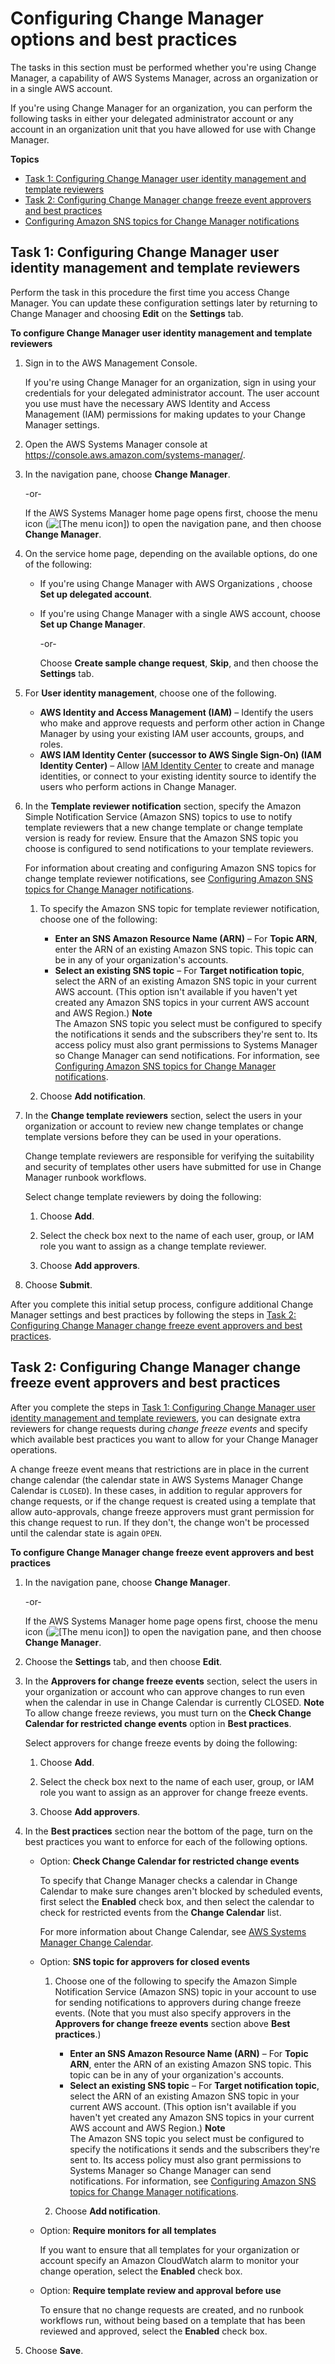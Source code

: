 # Configuring Change Manager options and best practices<a name="change-manager-account-setup"></a>

The tasks in this section must be performed whether you're using Change Manager, a capability of AWS Systems Manager, across an organization or in a single AWS account\.

If you're using Change Manager for an organization, you can perform the following tasks in either your delegated administrator account or any account in an organization unit that you have allowed for use with Change Manager\.

**Topics**
+ [Task 1: Configuring Change Manager user identity management and template reviewers](#cm-configure-account-task-1)
+ [Task 2: Configuring Change Manager change freeze event approvers and best practices](#cm-configure-account-task-2)
+ [Configuring Amazon SNS topics for Change Manager notifications](change-manager-sns-setup.md)

## Task 1: Configuring Change Manager user identity management and template reviewers<a name="cm-configure-account-task-1"></a>

Perform the task in this procedure the first time you access Change Manager\. You can update these configuration settings later by returning to Change Manager and choosing **Edit** on the **Settings** tab\.

**To configure Change Manager user identity management and template reviewers**

1. Sign in to the AWS Management Console\.

   If you're using Change Manager for an organization, sign in using your credentials for your delegated administrator account\. The user account you use must have the necessary AWS Identity and Access Management \(IAM\) permissions for making updates to your Change Manager settings\.

1. Open the AWS Systems Manager console at [https://console\.aws\.amazon\.com/systems\-manager/](https://console.aws.amazon.com/systems-manager/)\.

1. In the navigation pane, choose **Change Manager**\.

   \-or\-

   If the AWS Systems Manager home page opens first, choose the menu icon \(![\[The menu icon\]](http://docs.aws.amazon.com/systems-manager/latest/userguide/images/menu-icon-small.png)\) to open the navigation pane, and then choose **Change Manager**\.

1. On the service home page, depending on the available options, do one of the following:
   + If you're using Change Manager with AWS Organizations , choose **Set up delegated account**\.
   + If you're using Change Manager with a single AWS account, choose **Set up Change Manager**\.

     \-or\-

     Choose **Create sample change request**, **Skip**, and then choose the **Settings** tab\.

1. For **User identity management**, choose one of the following\.
   + **AWS Identity and Access Management \(IAM\)** – Identify the users who make and approve requests and perform other action in Change Manager by using your existing IAM user accounts, groups, and roles\.
   + **AWS IAM Identity Center \(successor to AWS Single Sign\-On\) \(IAM Identity Center\)** – Allow [IAM Identity Center](https://docs.aws.amazon.com/singlesignon/latest/userguide/) to create and manage identities, or connect to your existing identity source to identify the users who perform actions in Change Manager\.

1. In the **Template reviewer notification** section, specify the Amazon Simple Notification Service \(Amazon SNS\) topics to use to notify template reviewers that a new change template or change template version is ready for review\. Ensure that the Amazon SNS topic you choose is configured to send notifications to your template reviewers\. 

   For information about creating and configuring Amazon SNS topics for change template reviewer notifications, see [Configuring Amazon SNS topics for Change Manager notifications](change-manager-sns-setup.md)\.

   1. To specify the Amazon SNS topic for template reviewer notification, choose one of the following:
      + **Enter an SNS Amazon Resource Name \(ARN\)** – For **Topic ARN**, enter the ARN of an existing Amazon SNS topic\. This topic can be in any of your organization's accounts\.
      + **Select an existing SNS topic** – For **Target notification topic**, select the ARN of an existing Amazon SNS topic in your current AWS account\. \(This option isn't available if you haven't yet created any Amazon SNS topics in your current AWS account and AWS Region\.\)
**Note**  
The Amazon SNS topic you select must be configured to specify the notifications it sends and the subscribers they're sent to\. Its access policy must also grant permissions to Systems Manager so Change Manager can send notifications\. For information, see [Configuring Amazon SNS topics for Change Manager notifications](change-manager-sns-setup.md)\. 

   1. Choose **Add notification**\.

1. In the **Change template reviewers** section, select the users in your organization or account to review new change templates or change template versions before they can be used in your operations\. 

   Change template reviewers are responsible for verifying the suitability and security of templates other users have submitted for use in Change Manager runbook workflows\.

   Select change template reviewers by doing the following:

   1. Choose **Add**\.

   1. Select the check box next to the name of each user, group, or IAM role you want to assign as a change template reviewer\.

   1. Choose **Add approvers**\.

1. Choose **Submit**\.

 After you complete this initial setup process, configure additional Change Manager settings and best practices by following the steps in [Task 2: Configuring Change Manager change freeze event approvers and best practices](#cm-configure-account-task-2)\.

## Task 2: Configuring Change Manager change freeze event approvers and best practices<a name="cm-configure-account-task-2"></a>

After you complete the steps in [Task 1: Configuring Change Manager user identity management and template reviewers](#cm-configure-account-task-1), you can designate extra reviewers for change requests during *change freeze events* and specify which available best practices you want to allow for your Change Manager operations\.

A change freeze event means that restrictions are in place in the current change calendar \(the calendar state in AWS Systems Manager Change Calendar is `CLOSED`\)\. In these cases, in addition to regular approvers for change requests, or if the change request is created using a template that allow auto\-approvals, change freeze approvers must grant permission for this change request to run\. If they don't, the change won't be processed until the calendar state is again `OPEN`\.

**To configure Change Manager change freeze event approvers and best practices**

1. In the navigation pane, choose **Change Manager**\.

   \-or\-

   If the AWS Systems Manager home page opens first, choose the menu icon \(![\[The menu icon\]](http://docs.aws.amazon.com/systems-manager/latest/userguide/images/menu-icon-small.png)\) to open the navigation pane, and then choose **Change Manager**\.

1. Choose the **Settings** tab, and then choose **Edit**\.

1. In the **Approvers for change freeze events** section, select the users in your organization or account who can approve changes to run even when the calendar in use in Change Calendar is currently CLOSED\.
**Note**  
To allow change freeze reviews, you must turn on the **Check Change Calendar for restricted change events** option in **Best practices**\.

   Select approvers for change freeze events by doing the following:

   1. Choose **Add**\.

   1. Select the check box next to the name of each user, group, or IAM role you want to assign as an approver for change freeze events\.

   1. Choose **Add approvers**\.

1. In the **Best practices** section near the bottom of the page, turn on the best practices you want to enforce for each of the following options\.
   + Option: **Check Change Calendar for restricted change events**

     To specify that Change Manager checks a calendar in Change Calendar to make sure changes aren't blocked by scheduled events, first select the **Enabled** check box, and then select the calendar to check for restricted events from the **Change Calendar** list\.

     For more information about Change Calendar, see [AWS Systems Manager Change Calendar](systems-manager-change-calendar.md)\.
   + Option: **SNS topic for approvers for closed events**

     1. Choose one of the following to specify the Amazon Simple Notification Service \(Amazon SNS\) topic in your account to use for sending notifications to approvers during change freeze events\. \(Note that you must also specify approvers in the **Approvers for change freeze events** section above **Best practices**\.\)
        + **Enter an SNS Amazon Resource Name \(ARN\)** – For **Topic ARN**, enter the ARN of an existing Amazon SNS topic\. This topic can be in any of your organization's accounts\.
        + **Select an existing SNS topic** – For **Target notification topic**, select the ARN of an existing Amazon SNS topic in your current AWS account\. \(This option isn't available if you haven't yet created any Amazon SNS topics in your current AWS account and AWS Region\.\)
**Note**  
The Amazon SNS topic you select must be configured to specify the notifications it sends and the subscribers they're sent to\. Its access policy must also grant permissions to Systems Manager so Change Manager can send notifications\. For information, see [Configuring Amazon SNS topics for Change Manager notifications](change-manager-sns-setup.md)\. 

     1. Choose **Add notification**\.
   + Option: **Require monitors for all templates**

     If you want to ensure that all templates for your organization or account specify an Amazon CloudWatch alarm to monitor your change operation, select the **Enabled** check box\.
   + Option: **Require template review and approval before use**

     To ensure that no change requests are created, and no runbook workflows run, without being based on a template that has been reviewed and approved, select the **Enabled** check box\.

1. Choose **Save**\.